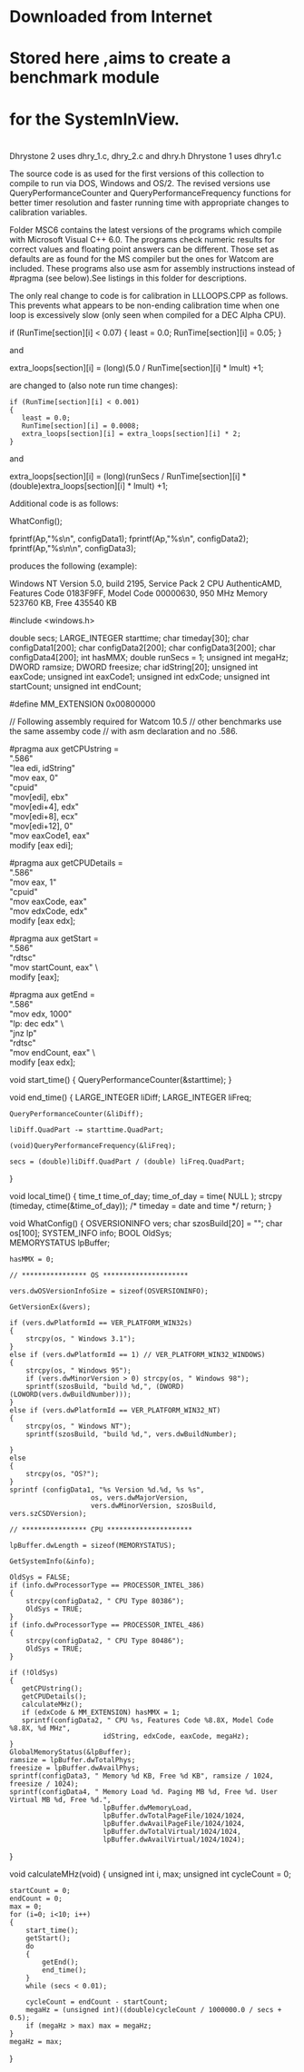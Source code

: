 #
# Downloaded from Internet 
# 
# Stored here ,aims to create a benchmark module 
# for the SystemInView.
#


Dhrystone 2 uses dhry_1.c, dhry_2.c and dhry.h
Dhrystone 1 uses dhry1.c

The source code is as used for the first versions of this collection 
to compile to run via DOS, Windows and OS/2. The revised versions use 
QueryPerformanceCounter and QueryPerformanceFrequency functions for
better timer resolution and faster running time with appropriate
changes to calibration variables.

Folder MSC6 contains the latest versions of the programs which
compile with Microsoft Visual C++ 6.0. The programs check numeric
results for correct values and floating point answers can be 
different. Those set as defaults are as found for the MS compiler
but the ones for Watcom are included. These programs also use asm 
for assembly instructions instead of #pragma (see below).See listings 
in this folder for descriptions.

The only real change to code is for calibration in LLLOOPS.CPP as
follows. This prevents what appears to be non-ending calibration
time when one loop is excessively slow (only seen when compiled
for a DEC Alpha CPU).  

   if (RunTime[section][i] < 0.07)
   {
       least = 0.0;
       RunTime[section][i] = 0.05;
   }
 
and

  extra_loops[section][i] = (long)(5.0 / RunTime[section][i]
                                       * lmult) +1;

are changed to (also note run time changes):

    if (RunTime[section][i] < 0.001)
    {
       least = 0.0;
       RunTime[section][i] = 0.0008;
       extra_loops[section][i] = extra_loops[section][i] * 2;
    }

and

  extra_loops[section][i] = (long)(runSecs / RunTime[section][i]
                  * (double)extra_loops[section][i] * lmult) +1;


Additional code is as follows:

 WhatConfig();

 fprintf(Ap,"%s\n", configData1);
 fprintf(Ap,"%s\n", configData2);
 fprintf(Ap,"%s\n\n", configData3);

produces the following (example):

 Windows NT Version 5.0, build 2195, Service Pack 2
 CPU AuthenticAMD, Features Code 0183F9FF, Model Code 00000630, 950 MHz
 Memory 523760 KB, Free 435540 KB



#include <windows.h>

double secs;
LARGE_INTEGER starttime;
char    timeday[30];
char    configData1[200];
char    configData2[200];
char    configData3[200];
char    configData4[200];
int     hasMMX;
double runSecs = 1;
unsigned int megaHz;
DWORD   ramsize;
DWORD   freesize;
char idString[20];
unsigned int eaxCode;
unsigned int eaxCode1;
unsigned int edxCode;
unsigned int startCount;
unsigned int endCount;

 #define MM_EXTENSION 0x00800000

 // Following assembly required for Watcom 10.5
 // other benchmarks use the same assemby code
 // with asm declaration and no .586. 
 
 #pragma aux getCPUstring =     \
        ".586"                  \
        "lea edi, idString"     \
        "mov  eax, 0"           \
        "cpuid"                 \
        "mov[edi], ebx"         \
        "mov[edi+4], edx"       \
        "mov[edi+8], ecx"       \
        "mov[edi+12], 0"        \
        "mov eaxCode1, eax"     \
        modify [eax edi];

 #pragma aux getCPUDetails =    \
        ".586"                  \
        "mov  eax, 1"           \
        "cpuid"                 \
        "mov eaxCode, eax"      \
        "mov edxCode, edx"      \
        modify [eax edx];

 #pragma aux getStart =         \
        ".586"                  \
        "rdtsc"                 \
        "mov startCount, eax"   \   
        modify [eax];

 #pragma aux getEnd =           \
        ".586"                  \
         "mov edx, 1000"        \
     "lp: dec edx"              \  
         "jnz lp"               \
         "rdtsc"                \
         "mov endCount, eax"    \  
         modify [eax edx];

void start_time()
{
    QueryPerformanceCounter(&starttime);
}

void end_time()
{
    LARGE_INTEGER liDiff;
    LARGE_INTEGER liFreq;

    QueryPerformanceCounter(&liDiff);

    liDiff.QuadPart -= starttime.QuadPart;

    (void)QueryPerformanceFrequency(&liFreq);

    secs = (double)liDiff.QuadPart / (double) liFreq.QuadPart;
}

void local_time()
{
    time_t time_of_day;
    time_of_day = time( NULL ); 
    strcpy (timeday, ctime(&time_of_day)); /* timeday = date and time */
    return;
}

void WhatConfig()
{
    OSVERSIONINFO vers;
    char szosBuild[20] = "";
    char os[100];
    SYSTEM_INFO info;
    BOOL  OldSys;    
    MEMORYSTATUS lpBuffer;

    hasMMX = 0;

    // **************** OS *********************

    vers.dwOSVersionInfoSize = sizeof(OSVERSIONINFO);

    GetVersionEx(&vers);
    
    if (vers.dwPlatformId == VER_PLATFORM_WIN32s)
    {
        strcpy(os, " Windows 3.1");
    }
    else if (vers.dwPlatformId == 1) // VER_PLATFORM_WIN32_WINDOWS)
    {
        strcpy(os, " Windows 95");
        if (vers.dwMinorVersion > 0) strcpy(os, " Windows 98");
        sprintf(szosBuild, "build %d,", (DWORD)(LOWORD(vers.dwBuildNumber)));
    }
    else if (vers.dwPlatformId == VER_PLATFORM_WIN32_NT)
    {
        strcpy(os, " Windows NT");
        sprintf(szosBuild, "build %d,", vers.dwBuildNumber);

    }
    else
    {
        strcpy(os, "OS?");
    }
    sprintf (configData1, "%s Version %d.%d, %s %s",
                        os, vers.dwMajorVersion,
                        vers.dwMinorVersion, szosBuild, vers.szCSDVersion);

    // **************** CPU *********************

    lpBuffer.dwLength = sizeof(MEMORYSTATUS);

    GetSystemInfo(&info);
        
    OldSys = FALSE;
    if (info.dwProcessorType == PROCESSOR_INTEL_386)
    {
        strcpy(configData2, " CPU Type 80386");
        OldSys = TRUE;
    }
    if (info.dwProcessorType == PROCESSOR_INTEL_486)
    {
        strcpy(configData2, " CPU Type 80486");
        OldSys = TRUE;
    }

    if (!OldSys)
    {
       getCPUstring();
       getCPUDetails();
       calculateMHz();
       if (edxCode & MM_EXTENSION) hasMMX = 1;
       sprintf(configData2, " CPU %s, Features Code %8.8X, Model Code %8.8X, %d MHz",
                           idString, edxCode, eaxCode, megaHz);
    } 
    GlobalMemoryStatus(&lpBuffer);
    ramsize = lpBuffer.dwTotalPhys;
    freesize = lpBuffer.dwAvailPhys;
    sprintf(configData3, " Memory %d KB, Free %d KB", ramsize / 1024, freesize / 1024);
    sprintf(configData4, " Memory Load %d. Paging MB %d, Free %d. User Virtual MB %d, Free %d.",
                           lpBuffer.dwMemoryLoad,
                           lpBuffer.dwTotalPageFile/1024/1024,
                           lpBuffer.dwAvailPageFile/1024/1024,
                           lpBuffer.dwTotalVirtual/1024/1024,
                           lpBuffer.dwAvailVirtual/1024/1024); 
    
}


void calculateMHz(void)
{
    unsigned int i, max;
    unsigned int cycleCount = 0;

    startCount = 0;
    endCount = 0;
    max = 0;
    for (i=0; i<10; i++)
    {
        start_time();
        getStart();    
        do
        {
            getEnd();
            end_time();
        }
        while (secs < 0.01);
        
        cycleCount = endCount - startCount;
        megaHz = (unsigned int)((double)cycleCount / 1000000.0 / secs + 0.5);
        if (megaHz > max) max = megaHz;
    }
    megaHz = max;
}







